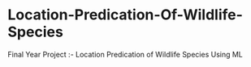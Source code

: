 # Location-Predication-Of-Wildlife-Species
Final Year Project :- Location Predication of Wildlife Species Using ML
